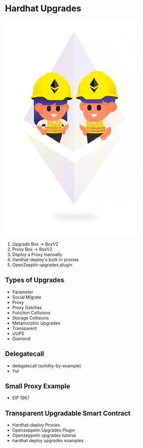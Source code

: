 # Hardhat Upgrades

![Screenshot](Screenshot.png)

1. Upgrade Box -> BoxV2
2. Proxy    Box
            -> BoxV2
1. Deploy a Proxy manually
2. Hardhat-deploy's built-in proxies 
3. OpenZepplin upgrades plugin

## Types of Upgrades
- Parameter
- Social Migrate
- Proxy
- Proxy Gotchas
- Function Collisions
- Storage Collisions
- Metamorphic Upgrades
- Transparent
- UUPS
- Diamond

## Delegatecall
- delegatecall (solidity-by-example)
- Yul

## Small Proxy Example
- EIP 1967

## Transparent Upgradable Smart Contract
- Hardhat-deploy Proxies
- Openzeppelin Upgrades Plugin
- Openzeppelin upgrades tutorial
- hardhat deploy upgrades examples
